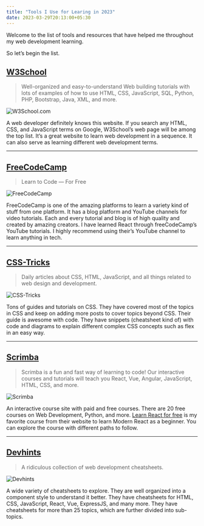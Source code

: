 ```yaml
---
title: "Tools I Use for Learing in 2023"
date: 2023-03-29T20:13:00+05:30
---
```


Welcome to the list of tools and resources that have helped me throughout my web development learning.

  

So let’s begin the list.

  

## [W3School](https://www.w3schools.com/)

>Well-organized and easy-to-understand Web building tutorials with lots of examples of how to use HTML, CSS, JavaScript, SQL, Python, PHP, Bootstrap, Java, XML, and more.

 

![W3School.com](https://surajondev.notion.site/image/https%3A%2F%2Fs3-us-west-2.amazonaws.com%2Fsecure.notion-static.com%2Fc6f065d5-bdf7-4907-9939-cd0a9e8793b8%2Fwww.w3schools.com_.png?id=3355559c-528d-4060-b762-fe86c1541640&table=block&spaceId=2cdc7c4b-7dcc-4c1e-b871-85847b339283&width=2000&userId=&cache=v2)

  

A web developer definitely knows this website. If you search any HTML, CSS, and JavaScript terms on Google, W3School’s web page will be among the top list. It’s a great website to learn web development in a sequence. It can also serve as learning different web development terms.

---
## [FreeCodeCamp](https://www.freecodecamp.org/)
>Learn to Code — For Free

![FreeCodeCamp](https://surajondev.notion.site/image/https%3A%2F%2Fs3-us-west-2.amazonaws.com%2Fsecure.notion-static.com%2F7a60c836-048b-4b7c-a80b-7c2487e0e962%2Fwww.freecodecamp.org_.png?id=d16a5afd-5e05-4e1c-adab-90fa3022735d&table=block&spaceId=2cdc7c4b-7dcc-4c1e-b871-85847b339283&width=2000&userId=&cache=v2)

FreeCodeCamp is one of the amazing platforms to learn a variety kind of stuff from one platform. It has a blog platform and YouTube channels for video tutorials. Each and every tutorial and blog is of high quality and created by amazing creators. I have learned React through freeCodeCamp’s YouTube tutorials. I highly recommend using their’s YouTube channel to learn anything in tech.

---
## [CSS-Tricks](https://css-tricks.com/)
>Daily articles about CSS, HTML, JavaScript, and all things related to web design and development.
>
![CSS-Tricks](https://surajondev.notion.site/image/https%3A%2F%2Fs3-us-west-2.amazonaws.com%2Fsecure.notion-static.com%2F9e93b0fb-e753-4ff8-a193-3a1e68d75ba7%2F5bac277f1fc2b.png?id=67d5de76-278f-4730-b6a4-ccbc5a2a92df&table=block&spaceId=2cdc7c4b-7dcc-4c1e-b871-85847b339283&width=2000&userId=&cache=v2)

Tons of guides and tutorials on CSS. They have covered most of the topics in CSS and keep on adding more posts to cover topics beyond CSS. Their guide is awesome with code. They have snippets (cheatsheet kind of) with code and diagrams to explain different complex CSS concepts such as flex in an easy way.

---
## [Scrimba](https://scrimba.com/allcourses?price=free)
>Scrimba is a fun and fast way of learning to code! Our interactive courses and tutorials will teach you React, Vue, Angular, JavaScript, HTML, CSS, and more.

![Scrimba](https://surajondev.notion.site/image/https%3A%2F%2Fs3-us-west-2.amazonaws.com%2Fsecure.notion-static.com%2F24f34473-877e-4ae9-88e3-00f217ad3a23%2Fscrimba.com_allcourses_pricefree.png?id=13418408-4ae4-4726-99c2-cbfca3348e33&table=block&spaceId=2cdc7c4b-7dcc-4c1e-b871-85847b339283&width=2000&userId=&cache=v2)

An interactive course site with paid and free courses. There are 20 free courses on Web Development, Python, and more. [Learn React for free](https://scrimba.com/learn/learnreact)  is my favorite course from their website to learn Modern React as a beginner. You can explore the course with different paths to follow.

---
## [Devhints](https://devhints.io/)
>A ridiculous collection of web development cheatsheets.

![Devhints](https://surajondev.notion.site/image/https%3A%2F%2Fs3-us-west-2.amazonaws.com%2Fsecure.notion-static.com%2Fb17e5b32-ea9a-46e0-9676-907a2403e6ec%2Fdevhints.io_react.png?id=07f159dc-743f-4473-bd9c-99b795e85d0c&table=block&spaceId=2cdc7c4b-7dcc-4c1e-b871-85847b339283&width=2000&userId=&cache=v2)

A wide variety of cheatsheets to explore. They are well organized into a component style to understand it better. They have cheatsheets for HTML, CSS, JavaScript, React, Vue, ExpressJS, and many more. They have cheatsheets for more than 25 topics, which are further divided into sub-topics.

